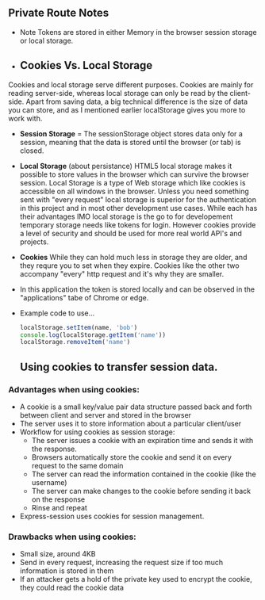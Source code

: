 ## Private Route Notes
- Note Tokens are stored in either Memory in the browser session storage or local storage. 
- ## Cookies Vs. Local Storage
Cookies and local storage serve different purposes. Cookies are mainly for reading server-side, whereas local storage can only be read by the client-side. Apart from saving data, a big technical difference is the size of data you can store, and as I mentioned earlier localStorage gives you more to work with.

- __Session Storage__ = The sessionStorage object stores data only for a session, meaning that the data is stored until the browser (or tab) is closed.
- __Local Storage__ (about persistance) HTML5 local storage makes it possible to store values in the browser which can survive the browser session. Local Storage is a type of Web storage which like cookies is accessible on all windows in the browser. Unless you need something sent with "every request" local storage is superior for the authentication in this project and in most other development use cases. While each has their advantages IMO local storage is the go to for developement temporary storage needs like tokens for login. However cookies provide a level of security and should be used for more real world API's and projects. 
- __Cookies__ While they can hold much less in storage they are older, and they requre you to set when they expire. Cookies like the other two accompany "every" http request and it's why they are smaller. 

- In this application the token is stored locally and can be observed in the "applications" tabe of Chrome or edge.
- Example code to use... 
  ```Javascript
  localStorage.setItem(name, 'bob')
  console.log(localStorage.getItem('name'))
  localStorage.removeItem('name')
  ```
  ## Using cookies to transfer session data.

### Advantages when using cookies:

- A cookie is a small key/value pair data structure passed back and forth between client and server and stored in the browser
- The server uses it to store information about a particular client/user
- Workflow for using cookies as session storage:
  - The server issues a cookie with an expiration time and sends it with the response.
  - Browsers automatically store the cookie and send it on every request to the same domain
  - The server can read the information contained in the cookie (like the username)
  - The server can make changes to the cookie before sending it back on the response
  - Rinse and repeat
- Express-session uses cookies for session management.

### Drawbacks when using cookies:

- Small size, around 4KB
- Send in every request, increasing the request size if too much information is stored in them
- If an attacker gets a hold of the private key used to encrypt the cookie, they could read the cookie data
